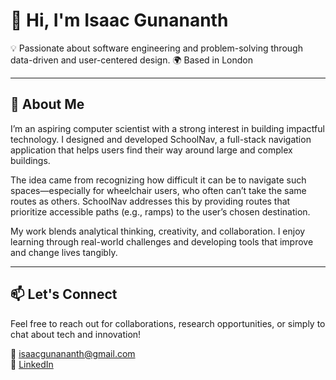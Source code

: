 # 👋 Hi, I'm Isaac Gunananth
 
💡 Passionate about software engineering and problem-solving through data-driven and user-centered design.
🌍 Based in London

---

## 🧠 About Me

I’m an aspiring computer scientist with a strong interest in building impactful technology. I designed and developed SchoolNav, a full-stack navigation application that helps users find their way around large and complex buildings.

The idea came from recognizing how difficult it can be to navigate such spaces—especially for wheelchair users, who often can’t take the same routes as others. SchoolNav addresses this by providing routes that prioritize accessible paths (e.g., ramps) to the user’s chosen destination.

My work blends analytical thinking, creativity, and collaboration. I enjoy learning through real-world challenges and developing tools that improve and change lives tangibly.

---

## 📫 Let's Connect

Feel free to reach out for collaborations, research opportunities, or simply to chat about tech and innovation!  

📧 [isaacgunananth@gmail.com](mailto:isaacgunananth@gmail.com)  
🔗 [LinkedIn](https://linkedin.com/in/isaac-sg)
